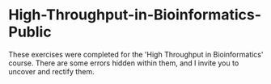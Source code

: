 # High-Throughput-in-Bioinformatics-Public
These exercises were completed for the 'High Throughput in Bioinformatics' course. There are some errors hidden within them, and I invite you to uncover and rectify them.
